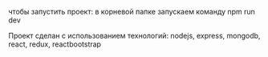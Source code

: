 чтобы запустить проект: в корневой папке запускаем команду npm run dev

Проект сделан с использованием технологий: nodejs, express, mongodb, react, redux, reactbootstrap
